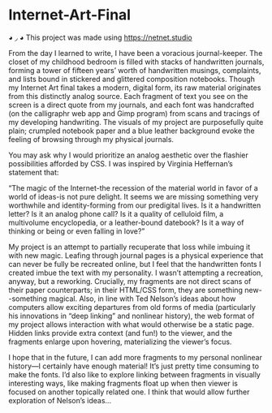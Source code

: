 # Internet-Art-Final
◕ ◞ ◕ This project was made using https://netnet.studio

  From the day I learned to write, I have been a voracious journal-keeper. The closet of my childhood bedroom is filled with stacks of handwritten journals, forming a tower of fifteen years’ worth of handwritten musings, complaints, and lists bound in stickered and glittered composition notebooks. Though my Internet Art final takes a modern, digital form, its raw material originates from this distinctly analog source. Each fragment of text you see on the screen is a direct quote from my journals, and each font was handcrafted (on the calligraphr web app and Gimp program) from scans and tracings of my developing handwriting. The visuals of my project are purposefully quite plain; crumpled notebook paper and a blue leather background evoke the feeling of browsing through my physical journals. 

  You may ask why I would prioritize an analog aesthetic over the flashier possibilities afforded by CSS. I was inspired by Virginia Heffernan’s statement that:

“The magic of the Internet-the recession of the material world in favor of a world of ideas-is not pure delight. It seems we are missing something very worthwhile and      identity-forming from our predigital lives. Is it a handwritten letter? Is it an analog phone call? Is it a quality of celluloid film, a multivolume encyclopedia, or a leather-bound datebook? Is it a way of thinking or being or even falling in love?” 

  My project is an attempt to partially recuperate that loss while imbuing it with new magic. Leafing through journal pages is a physical experience that can never be fully be recreated online, but I feel that the handwritten fonts I created imbue the text with my personality. I wasn’t attempting a recreation, anyway, but a reworking. Crucially, my fragments are not direct scans of their paper counterparts; in their HTML/CSS form, they are something new--something magical. 
Also, in line with Ted Nelson’s ideas about how computers allow exciting departures from old forms of media (particularly his innovations in “deep linking” and nonlinear history), the web format of my project allows interaction with what would otherwise be a static page. Hidden links provide extra context (and fun!) to the viewer, and the fragments enlarge upon hovering, materializing the viewer’s focus. 

  I hope that in the future, I can add more fragments to my personal nonlinear history—I certainly have enough material! It’s just pretty time consuming to make the fonts. I’d also like to explore linking between fragments in visually interesting ways, like making fragments float up when then viewer is focused on another topically related one. I think that would allow further exploration of Nelson’s ideas…
